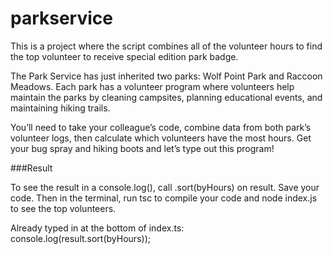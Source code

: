 # parkservice

This is a project where the script combines all of the volunteer hours to find the top volunteer to receive special edition park badge. 

The Park Service has just inherited two parks: Wolf Point Park and Raccoon Meadows. Each park has a volunteer program where volunteers help maintain the parks by cleaning campsites, planning educational events, and maintaining hiking trails.

You’ll need to take your colleague’s code, combine data from both park’s volunteer logs, then calculate which volunteers have the most hours. Get your bug spray and hiking boots and let’s type out this program!

###Result 

To see the result in a console.log(), call .sort(byHours) on result.
Save your code. Then in the terminal, run tsc to compile your code and node index.js to see the top volunteers.

Already typed in at the bottom of index.ts: console.log(result.sort(byHours)); 
